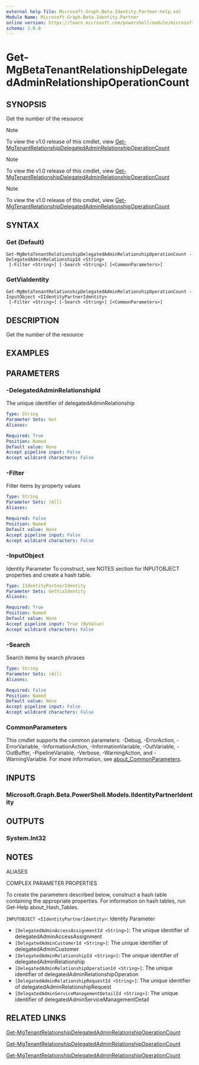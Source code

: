 ```yaml
---
external help file: Microsoft.Graph.Beta.Identity.Partner-help.xml
Module Name: Microsoft.Graph.Beta.Identity.Partner
online version: https://learn.microsoft.com/powershell/module/microsoft.graph.beta.identity.partner/get-mgbetatenantrelationshipdelegatedadminrelationshipoperationcount
schema: 2.0.0
---
```


# Get-MgBetaTenantRelationshipDelegatedAdminRelationshipOperationCount

## SYNOPSIS
Get the number of the resource

> [!NOTE]
> To view the v1.0 release of this cmdlet, view [Get-MgTenantRelationshipDelegatedAdminRelationshipOperationCount](/powershell/module/Microsoft.Graph.Identity.Partner/Get-MgTenantRelationshipDelegatedAdminRelationshipOperationCount?view=graph-powershell-1.0)

> [!NOTE]
> To view the v1.0 release of this cmdlet, view [Get-MgTenantRelationshipDelegatedAdminRelationshipOperationCount](/powershell/module/Microsoft.Graph.Identity.Partner/Get-MgTenantRelationshipDelegatedAdminRelationshipOperationCount?view=graph-powershell-1.0)

> [!NOTE]
> To view the v1.0 release of this cmdlet, view [Get-MgTenantRelationshipDelegatedAdminRelationshipOperationCount](/powershell/module/Microsoft.Graph.Identity.Partner/Get-MgTenantRelationshipDelegatedAdminRelationshipOperationCount?view=graph-powershell-1.0)

## SYNTAX

### Get (Default)
```
Get-MgBetaTenantRelationshipDelegatedAdminRelationshipOperationCount -DelegatedAdminRelationshipId <String>
 [-Filter <String>] [-Search <String>] [<CommonParameters>]
```

### GetViaIdentity
```
Get-MgBetaTenantRelationshipDelegatedAdminRelationshipOperationCount -InputObject <IIdentityPartnerIdentity>
 [-Filter <String>] [-Search <String>] [<CommonParameters>]
```

## DESCRIPTION
Get the number of the resource

## EXAMPLES

## PARAMETERS

### -DelegatedAdminRelationshipId
The unique identifier of delegatedAdminRelationship

```yaml
Type: String
Parameter Sets: Get
Aliases:

Required: True
Position: Named
Default value: None
Accept pipeline input: False
Accept wildcard characters: False
```

### -Filter
Filter items by property values

```yaml
Type: String
Parameter Sets: (All)
Aliases:

Required: False
Position: Named
Default value: None
Accept pipeline input: False
Accept wildcard characters: False
```

### -InputObject
Identity Parameter
To construct, see NOTES section for INPUTOBJECT properties and create a hash table.

```yaml
Type: IIdentityPartnerIdentity
Parameter Sets: GetViaIdentity
Aliases:

Required: True
Position: Named
Default value: None
Accept pipeline input: True (ByValue)
Accept wildcard characters: False
```

### -Search
Search items by search phrases

```yaml
Type: String
Parameter Sets: (All)
Aliases:

Required: False
Position: Named
Default value: None
Accept pipeline input: False
Accept wildcard characters: False
```

### CommonParameters
This cmdlet supports the common parameters: -Debug, -ErrorAction, -ErrorVariable, -InformationAction, -InformationVariable, -OutVariable, -OutBuffer, -PipelineVariable, -Verbose, -WarningAction, and -WarningVariable. For more information, see [about_CommonParameters](http://go.microsoft.com/fwlink/?LinkID=113216).

## INPUTS

### Microsoft.Graph.Beta.PowerShell.Models.IIdentityPartnerIdentity
## OUTPUTS

### System.Int32
## NOTES

ALIASES

COMPLEX PARAMETER PROPERTIES

To create the parameters described below, construct a hash table containing the appropriate properties. For information on hash tables, run Get-Help about_Hash_Tables.


`INPUTOBJECT <IIdentityPartnerIdentity>`: Identity Parameter
  - `[DelegatedAdminAccessAssignmentId <String>]`: The unique identifier of delegatedAdminAccessAssignment
  - `[DelegatedAdminCustomerId <String>]`: The unique identifier of delegatedAdminCustomer
  - `[DelegatedAdminRelationshipId <String>]`: The unique identifier of delegatedAdminRelationship
  - `[DelegatedAdminRelationshipOperationId <String>]`: The unique identifier of delegatedAdminRelationshipOperation
  - `[DelegatedAdminRelationshipRequestId <String>]`: The unique identifier of delegatedAdminRelationshipRequest
  - `[DelegatedAdminServiceManagementDetailId <String>]`: The unique identifier of delegatedAdminServiceManagementDetail

## RELATED LINKS
[Get-MgTenantRelationshipDelegatedAdminRelationshipOperationCount](/powershell/module/Microsoft.Graph.Identity.Partner/Get-MgTenantRelationshipDelegatedAdminRelationshipOperationCount?view=graph-powershell-1.0)

[Get-MgTenantRelationshipDelegatedAdminRelationshipOperationCount](/powershell/module/Microsoft.Graph.Identity.Partner/Get-MgTenantRelationshipDelegatedAdminRelationshipOperationCount?view=graph-powershell-1.0)

[Get-MgTenantRelationshipDelegatedAdminRelationshipOperationCount](/powershell/module/Microsoft.Graph.Identity.Partner/Get-MgTenantRelationshipDelegatedAdminRelationshipOperationCount?view=graph-powershell-1.0)

